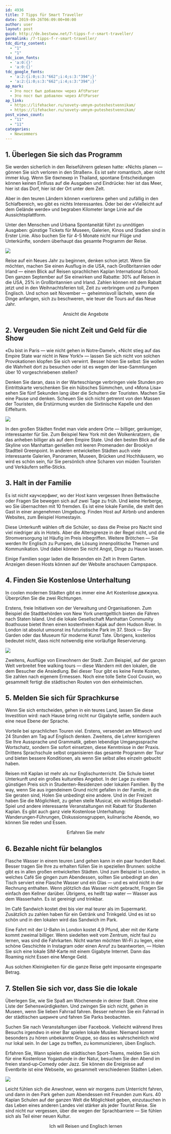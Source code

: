 ```yaml
---
id: 4936
title: 7 Tipps für Smart Traveller
date: 2019-09-26T06:09:00+00:00
author: user
layout: post
guid: http://de.bestwow.net/7-tipps-f-r-smart-traveller/
permalink: /7-tipps-f-r-smart-traveller/
tdc_dirty_content:
  - "1"
  - "1"
tdc_icon_fonts:
  - 'a:0:{}'
  - 'a:0:{}'
tdc_google_fonts:
  - 'a:2:{i:0;s:3:"662";i:4;s:3:"394";}'
  - 'a:2:{i:0;s:3:"662";i:4;s:3:"394";}'
ap_mark:
  - Это пост был добавлен через AftParser
  - Это пост был добавлен через AftParser
ap_link:
  - https://lifehacker.ru/sovety-umnym-puteshestvennikam/
  - https://lifehacker.ru/sovety-umnym-puteshestvennikam/
post_views_count:
  - "11"
  - "11"
categories:
  - Newcommers
---
```

## 1. Überlegen Sie sich das Programm

Sie werden sicherlich in den Reiseführern gelesen hatte: «Nichts planen — gönnen Sie sich verloren in den Straßen». Es ist sehr romantisch, aber nicht immer klug. Wenn Sie бэкпекер in Thailand, spontane Entscheidungen können keinen Einfluss auf die Ausgaben und Eindrücke: hier ist das Meer, hier ist das Dorf, hier ist der Ort unter dem Zelt.

Aber in den teuren Ländern können «verloren» gehen und zufällig in den Schlafbereich, wo gibt es nichts Interessantes. Oder bei der «Vielleicht auf dem Gelände werde» und begraben Kilometer lange Linie auf die Aussichtsplattform.

Unter den Menschen und Urbana Spontaneität führt zu unnötigen Ausgaben: günstige Tickets für Museen, Galerien, Kinos und Stadien sind in Erster Linie. Also buchen Sie für 4-5 Monate nicht nur Flüge und Unterkünfte, sondern überhaupt das gesamte Programm der Reise.

<div>
  <p>
    <img src="http://de.bestwow.net/wp-content/uploads/2019/09/7-sovetov-dlya-umnyh-puteshestvennikov-1.jpg" />
  </p>
  
  <p>
    Reise auf ein Neues Jahr zu beginnen, denken schon jetzt. Wenn Sie möchten, machen Sie einen Ausflug in die USA, nach Großbritannien oder Irland — einen Blick auf Reisen sprachlichen Kaplan International School. Den ganzen September auf Sie einwirken und Rabatte: 30% auf Reisen in die USA, 25% in Großbritannien und Irland. Zahlen können mit dem Rabatt jetzt und in den Weihnachtsferien toll, Zeit zu verbringen und zu Pumpen Englisch. Und schon seit November — geheimnisvoll lächeln, wenn die Dinge anfangen, sich zu beschweren, wie teuer die Tours auf das Neue Jahr.
  </p>
  
  <p style="text-align: center">
    <span>Ansicht die Angebote</span>
  </p></p>
</div>

## 2. Vergeuden Sie nicht Zeit und Geld für die Show

«Du bist in Paris — wie nicht gehen in Notre‑Dame!», «Nicht stieg auf das Empire State war nicht in New York!» — lassen Sie sich nicht von solchen Provokationen klopfen Sie sich verwirrt. Besser hören Sie selbst: Sie wollen die Wahrheit dort zu besuchen oder ist es wegen der lese-Sammlungen über 10 vorgeschriebenen stellen?

Denken Sie daran, dass in der Warteschlange verbringen viele Stunden pro Eintrittskarte verschenken Sie ein hübsches Sümmchen, und «Mona Lisa» sehen Sie fünf Sekunden lang über die Schultern der Touristen. Machen Sie eine Pause und denken. Scheuen Sie sich nicht getrennt von den Massen der Touristen, die Erstürmung wurden die Sixtinische Kapelle und den Eiffelturm.

![](http://de.bestwow.net/wp-content/uploads/2019/09/7-sovetov-dlya-umnyh-puteshestvennikov-2.jpg) 

In den großen Städten findet man viele andere Orte — billiger, geräumiger, interessanter für Sie. Zum Beispiel New York mit den Wolkenkratzern, die das anheben billiger als auf dem Empire State. Und den besten Blick auf die Skyline von Manhattan genießen mit leeren Promenaden der Brooklyn Stadtteil Greenpoint. In anderen entwickelten Städten auch viele interessante Galerien, Panoramen, Museen, Brücken und Hochhäusern, wo wird es schön sein, für Sie persönlich ohne Scharen von müden Touristen und Verkäufern selfie‑Sticks.

## 3. Halt in der Familie

Es ist nicht каучсерфинг, wo der Host kann vergessen Ihnen Bettwäsche oder Fragen Sie bewegen sich auf zwei Tage zu früh. Und keine Herberge, wo Sie übernachten mit 10 fremden. Es ist eine lokale Familie, die stellt den Gast in einer angenehmen Umgebung. Finden Host auf Airbnb und anderen Websites, zum Beispiel Homestayin.

Diese Unterkunft wählen oft die Schüler, so dass die Preise pro Nacht sind viel niedriger als in Hotels. Aber die Altersgrenze in der Regel nicht, und die Stromversorgung ist Häufig im Preis inbegriffen. Weitere Brötchen — Sie werden Ihr Englisch zu Pumpen, die Lösung innenpolitische Themen und Kommunikation. Und dabei können Sie nicht Angst, Dinge zu Hause lassen.

Einige Familien sogar laden die Reisenden ein Zelt in Ihrem Garten. Anzeigen diesen Hosts können auf der Website anschauen Campspace.

## 4. Finden Sie Kostenlose Unterhaltung

In coolen modernen Städten gibt es immer eine Art Kostenlose движуха. Überprüfen Sie die zwei Richtungen.

Erstens, freie Initiativen von der Verwaltung und Organisationen. Zum Beispiel die Stadtbehörden von New York unentgeltlich bieten die Fähren nach Staten Island. Und die lokale Gesellschaft Manhattan Community Boathouse bietet Ihnen einen kostenfreien Kajak auf dem Hudson River. In London ist absolut umsonst ins futuristische Park im 37. Stock — Sky Garden oder das Museum für moderne Kunst Tate. Übrigens, kostenlos bedeutet nicht, dass nicht notwendig eine vorläufige Reservierung.

![](http://de.bestwow.net/wp-content/uploads/2019/09/7-sovetov-dlya-umnyh-puteshestvennikov-3.jpg) 

Zweitens, Ausflüge von Einwohnern der Stadt. Zum Beispiel, auf der ganzen Welt verbreitet free walking tours — diese Wandern mit den lokalen, die dem Besucher die Ansiedlung. Bei dieser Tour gibt es keine Feste Kosten, Sie zahlen nach eigenem Ermessen. Noch eine tolle Seite Cool Cousin, wo gesammelt fertigt die städtischen Routen von den einheimischen.

## 5. Melden Sie sich für Sprachkurse

Wenn Sie sich entscheiden, gehen in ein teures Land, lassen Sie diese Investition wird: nach Hause bring nicht nur Gigabyte selfie, sondern auch eine neue Ebene der Sprache.

Vorteile bei sprachlichen Touren viel. Erstens, versendet am Mittwoch und 24 Stunden am Tag auf Englisch denken. Zweitens, die Lehrer korrigieren Sie Ihre Aussprache und Grammatik, geben lebendige Umgangssprache Wortschatz, sondern Sie sofort einsetzen, diese Kenntnisse in der Praxis. Drittens Sprachschule selbst organisieren das gesamte Programm der Tour und bieten bessere Konditionen, als wenn Sie selbst alles einzeln gebucht haben.

<div>
  Reisen mit Kaplan ist mehr als nur Englischunterricht. Die Schule bietet Unterkunft und ein großes kulturelles Angebot. In der Lage zu einem günstigen Preis sich in Studenten-Residenzen oder lokalen Familien. By the way, wenn Sie aus irgendeinem Grund nicht gefallen in der Familie, in die Sie geraten sind, Holen Sie unbedingt eine andere. Und in der Freizeit haben Sie die Möglichkeit, zu gehen steile Musical, ein wichtiges Baseball-Spiel und andere interessante Veranstaltungen mit Rabatt für Studenten Kaplan. Es gibt auch ganz viele Kostenlose Unterhaltung: Wanderungen‑Führungen, Diskussionsgruppen, kulinarische Abende, wo können Sie reden und Essen.</p> 
  
  <p style="text-align: center">
    <span>Erfahren Sie mehr</span>
  </p></p>
</div>

## 6. Bezahle nicht für belanglos

Flasche Wasser in einem teuren Land gehen kann in ein paar hundert Rubel. Besser tragen Sie Ihre zu erhalten füllen Sie in speziellen Brunnen: solche gibt es in allen großen entwickelten Städten. Und zum Beispiel in London, in welches Café Sie gingen zum Abendessen, sollten Sie unbedingt an den Tisch serviert eine Flasche Wasser und ein Glas — und es wird nicht in der Rechnung enthalten. Wenn plötzlich das Wasser nicht gebracht, Fragen Sie einfach den Kellner darüber. Übrigens, es heißt tap water — Wasser aus dem Wasserhahn. Es ist gereinigt und trinkbar.

Im Café Sandwich kostet drei bis vier mal teurer als im Supermarkt. Zusätzlich zu zahlen haben für ein Getränk und Trinkgeld. Und es ist so schön und in den lokalen wird das Sandwich im Park.

Eine Fahrt mit der U-Bahn in London kostet 4,9 Pfund, aber mit der Karte kommt zweimal billiger. Wenn siedelten weit vom Zentrum, nicht faul zu lernen, was sind die Fahrkarten. Nicht warten möchten Wi‑Fi zu legen, eine schöne Geschichte in Instagram oder einen Anruf zu beantworten, — Holen Sie sich eine lokale SIM-Karte mit einem Gigabyte Internet. Dann das Roaming nicht Essen eine Menge Geld.

Aus solchen Kleinigkeiten für die ganze Reise geht imposante eingesparte Betrag.

## 7. Stellen Sie sich vor, dass Sie die lokale

Überlegen Sie, wie Sie Spaß am Wochenende in deiner Stadt. Ohne eine Liste der Sehenswürdigkeiten. Und zwingen Sie sich nicht, gehen in Museen, wenn Sie lieben Fahrrad fahren. Besser nehmen Sie ein Fahrrad in der städtischen шеринге und fahren Sie Parks beobachten.

Suchen Sie nach Veranstaltungen über Facebook. Vielleicht während Ihres Besuchs irgendwo in einer Bar spielen lokale Musiker. Niemand kommt besonders zu hören unbekannte Gruppe, so dass es wahrscheinlich wird nur lokal sein. In der Lage zu treffen, zu kommunizieren, üben Englisch.

Erfahren Sie, Wann spielen die städtischen Sport-Teams, melden Sie sich für eine Kostenlose Yogastunde in der Natur, besuchen Sie den Abend im freien stand‑up‑Comedy oder Jazz. Sie können die Ereignisse auf Eventbrite ist eine Webseite, wo gesammelt verschiedenen Städten Leben.

<div>
  <p>
    <img src="http://de.bestwow.net/wp-content/uploads/2019/09/7-sovetov-dlya-umnyh-puteshestvennikov-4.jpg" />
  </p>
  
  <p>
    Leicht fühlen sich die Anwohner, wenn wir morgens zum Unterricht fahren, und dann in den Park gehen zum Abendessen mit Freunden zum Kurs. 40 Kaplan Schulen auf der ganzen Welt die Möglichkeit geben, einzutauchen in das Leben eines anderen Landes viel stärker als jeder Tourist Reise. Sie sind nicht nur vergessen, über die wegen der Sprachbarriere — Sie fühlen sich als Teil einer neuen Kultur.
  </p>
  
  <p style="text-align: center">
    <span>Ich will Reisen und Englisch lernen</span>
  </p></p>
</div>

<p style="text-align: center">